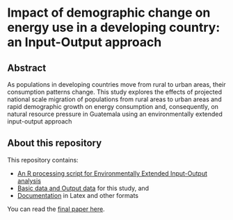 # Impact of demographic change on energy use in a developing country: an Input-Output approach

## Abstract

As populations in developing countries move from rural to urban areas, their consumption patterns change. This study explores the effects of projected national scale migration of populations from rural areas to urban areas and rapid demographic growth on energy consumption and, consequently, on natural resource pressure in Guatemala using an environmentally extended input-output approach

## About this repository

This repository contains:

* [An R processing script for Environmentally Extended Input-Output analysis](https://github.com/renatovargas/energy-demographics/tree/master/code)
* [Basic data and Output data](https://github.com/renatovargas/energy-demographics/tree/master/data) for this study, and
* [Documentation](https://github.com/renatovargas/energy-demographics/tree/master/docs) in Latex and other formats

You can read the [final paper here](https://github.com/renatovargas/energy-demographics/blob/master/docs/01-Vargas-Demographic_Change_I-O.pdf).
